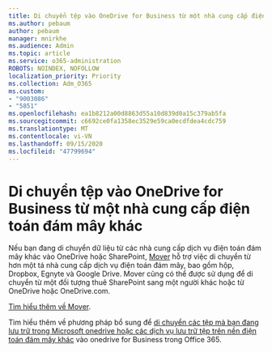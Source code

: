 ```yaml
---
title: Di chuyển tệp vào OneDrive for Business từ một nhà cung cấp điện toán đám mây khác
ms.author: pebaum
author: pebaum
manager: mnirkhe
ms.audience: Admin
ms.topic: article
ms.service: o365-administration
ROBOTS: NOINDEX, NOFOLLOW
localization_priority: Priority
ms.collection: Adm_O365
ms.custom:
- "9003086"
- "5851"
ms.openlocfilehash: ea1b8212a00d8863d55a10d839d0a15c379ab5fa
ms.sourcegitcommit: c6692ce0fa1358ec3529e59ca0ecdfdea4cdc759
ms.translationtype: MT
ms.contentlocale: vi-VN
ms.lasthandoff: 09/15/2020
ms.locfileid: "47799694"
---
```

# <a name="move-files-into-onedrive-for-business-from-another-cloud-provider"></a>Di chuyển tệp vào OneDrive for Business từ một nhà cung cấp điện toán đám mây khác

Nếu bạn đang di chuyển dữ liệu từ các nhà cung cấp dịch vụ điện toán đám mây khác vào OneDrive hoặc SharePoint, [Mover](https://go.microsoft.com/fwlink/?linkid=2132453) hỗ trợ việc di chuyển từ hơn một tá nhà cung cấp dịch vụ điện toán đám mây, bao gồm hộp, Dropbox, Egnyte và Google Drive. Mover cũng có thể được sử dụng để di chuyển từ một đối tượng thuê SharePoint sang một người khác hoặc từ OneDrive hoặc OneDrive.com.

[Tìm hiểu thêm về Mover](https://go.microsoft.com/fwlink/?linkid=2132453).

Tìm hiểu thêm về phương pháp bổ sung để [di chuyển các tệp mà bạn đang lưu trữ trong Microsoft onedrive hoặc các dịch vụ lưu trữ tệp trên nền điện toán đám mây khác](https://support.microsoft.com/office/7fb28cad-7e25-451f-8b4b-2d1a71e5c0e9) vào onedrive for Business trong Office 365.
